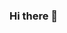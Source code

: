 ### Hi there 👋

<!--
**DeniseYuki/DeniseYuki** is a ✨ _special_ ✨ repository because its `README.md` (this file) appears on your GitHub profile.

Here are some ideas to get you started:

- 🔭 I’m currently working on  Seduc
- 🌱 I’m currently learning  C# e HTML
-  👯 I’m looking to collaborate to study
- 🤔 I’m looking for help with c#
- 💬 Ask me about ...
- 📫 How to reach me: 
- 😄 Pronouns: ...
- ⚡ Fun fact: ...
-->
